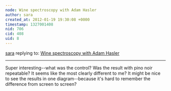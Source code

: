 ```yaml
---
node: Wine spectroscopy with Adam Hasler
author: sara
created_at: 2012-01-19 19:30:08 +0000
timestamp: 1327001408
nid: 706
cid: 408
uid: 8
---
```




[sara](../profile/sara) replying to: [Wine spectroscopy with Adam Hasler](../notes/warren/1-19-2012/wine-spectroscopy-adam-hasler)

----
Super interesting--what was the control? Was the result with pino noir repeatable? It seems like the most clearly different to me? It might be nice to see the results in one diagram--because it's hard to remember the difference from screen to screen?